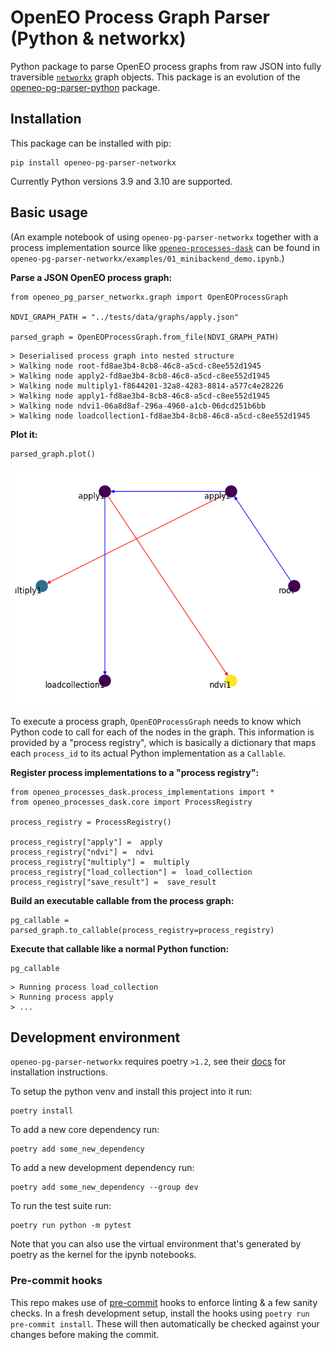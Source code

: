 # OpenEO Process Graph Parser (Python & networkx)
Python package to parse OpenEO process graphs from raw JSON into fully traversible [`networkx`](https://github.com/networkx/networkx) graph objects.
This package is an evolution of the [openeo-pg-parser-python](https://github.com/Open-EO/openeo-pg-parser-python) package.

## Installation
This package can be installed with pip:

```
pip install openeo-pg-parser-networkx
```

Currently Python versions 3.9 and 3.10 are supported.

## Basic usage
(An example notebook of using `openeo-pg-parser-networkx` together with a process implementation source like [`openeo-processes-dask`](https://github.com/Open-EO/openeo-processes-dask) can be found in `openeo-pg-parser-networkx/examples/01_minibackend_demo.ipynb`.)

**Parse a JSON OpenEO process graph:**

```
from openeo_pg_parser_networkx.graph import OpenEOProcessGraph

NDVI_GRAPH_PATH = "../tests/data/graphs/apply.json"

parsed_graph = OpenEOProcessGraph.from_file(NDVI_GRAPH_PATH)
```

```
> Deserialised process graph into nested structure
> Walking node root-fd8ae3b4-8cb8-46c8-a5cd-c8ee552d1945
> Walking node apply2-fd8ae3b4-8cb8-46c8-a5cd-c8ee552d1945
> Walking node multiply1-f8644201-32a8-4283-8814-a577c4e28226
> Walking node apply1-fd8ae3b4-8cb8-46c8-a5cd-c8ee552d1945
> Walking node ndvi1-06a8d8af-296a-4960-a1cb-06dcd251b6bb
> Walking node loadcollection1-fd8ae3b4-8cb8-46c8-a5cd-c8ee552d1945
```

**Plot it:**

```
parsed_graph.plot()
```

![example process graph](./examples/images/apply_ndvi.png)

To execute a process graph, `OpenEOProcessGraph` needs to know which Python code to call for each of the nodes in the graph. This information is provided by a "process registry", which is basically a dictionary that maps each `process_id` to its actual Python implementation as a `Callable`.

**Register process implementations to a "process registry":**

```
from openeo_processes_dask.process_implementations import *
from openeo_processes_dask.core import ProcessRegistry

process_registry = ProcessRegistry()

process_registry["apply"] =  apply
process_registry["ndvi"] =  ndvi
process_registry["multiply"] =  multiply
process_registry["load_collection"] =  load_collection
process_registry["save_result"] =  save_result
```

**Build an executable callable from the process graph:**

```
pg_callable = parsed_graph.to_callable(process_registry=process_registry)
```

**Execute that callable like a normal Python function:**

```
pg_callable
```

```
> Running process load_collection
> Running process apply
> ...
```

## Development environment
`openeo-pg-parser-networkx` requires poetry `>1.2`, see their [docs](https://python-poetry.org/docs/#installation) for installation instructions.

To setup the python venv and install this project into it run:
```
poetry install
```

To add a new core dependency run:
```
poetry add some_new_dependency
```

To add a new development dependency run:
```
poetry add some_new_dependency --group dev
```

To run the test suite run:
```
poetry run python -m pytest
```

Note that you can also use the virtual environment that's generated by poetry as the kernel for the ipynb notebooks.

### Pre-commit hooks
This repo makes use of [pre-commit](https://pre-commit.com/) hooks to enforce linting & a few sanity checks.
In a fresh development setup, install the hooks using `poetry run pre-commit install`.
These will then automatically be checked against your changes before making the commit.

